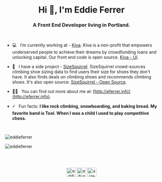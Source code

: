 <!--
**eddieferrer/eddieferrer** is a ✨ _special_ ✨ repository because its `README.md` (this file) appears on your GitHub profile.

Here are some ideas to get you started:

- 🔭 I’m currently working on ...
- 🌱 I’m currently learning ...
- 👯 I’m looking to collaborate on ...
- 🤔 I’m looking for help with ...
- 💬 Ask me about ...
- 📫 How to reach me: ...
- 😄 Pronouns: ...
- ⚡ Fun fact: ...
-->

<h1 align="center">Hi 👋, I'm Eddie Ferrer</h1>
<h3 align="center">A Front End Developer living in Portland.</h3>
<br/>

- 💻  &nbsp; I’m currently working at - [Kiva](kiva.org). Kiva is a non-profit that empowers underserved people to achieve their dreams by crowdfunding loans and unlocking capital. Our front end code is open source. [Kiva - UI](https://github.com/kiva/ui).

- 🧗  &nbsp; I have a side project - [SizeSquirrel](sizesquirrel.com). SizeSquirrel crowd-sources climbing shoe sizing data to find users their size for shoes they don't have. It also finds deals on climbing shoes and recommends climbing shoes. It's also open source: [SizeSquirrel - Open Source](https://github.com/eddieferrer/sizesquirrel-open).

- 👨‍💻  &nbsp; You can find out more about me at: [http://eferrer.info](http://eferrer.info).

- ⚡ &nbsp; Fun facts: **I like rock climbing, snowboarding, and baking bread. My favorite band is Tool. When I was a child I used to play competitive chess.**
<br/>
  
<p><img src="https://github-readme-stats.vercel.app/api/top-langs/?username=eddieferrer&layout=compact&hide=html" alt="eddieferrer" /></p>

<p><img src="https://github-readme-stats.vercel.app/api?username=eddieferrer&show_icons=true" alt="eddieferrer" /></p>

<br/>
<br/>

<p align="center">
<a href="https://github.com/eddieferrer" target="blank"><img align="center" src="https://cdn.jsdelivr.net/npm/simple-icons@3.0.1/icons/github.svg" alt="eddieferrer" height="30" width="30" /></a>
<a href="https://linkedin.com/in/eduardoferrer" target="blank"><img align="center" src="https://cdn.jsdelivr.net/npm/simple-icons@3.0.1/icons/linkedin.svg" alt="eduardoferrer" height="30" width="30" /></a>
<a href="https://instagram.com/sizesquirrel" target="blank"><img align="center" src="https://cdn.jsdelivr.net/npm/simple-icons@3.0.1/icons/instagram.svg" alt="sizesquirrel" height="30" width="30" /></a>
</p>

